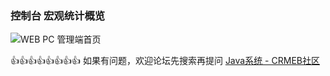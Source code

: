 ### 控制台 宏观统计概览

![WEB PC 管理端首页](https://cdn.jsdelivr.net/gh/xbdazz/mypic/img/202204011831028.png)

👍👍👍👍👍👍👍👍 如果有问题，欢迎论坛先搜索再提问 [Java系统 - CRMEB社区](https://q.crmeb.com/?categoryId=122&sequence=0)